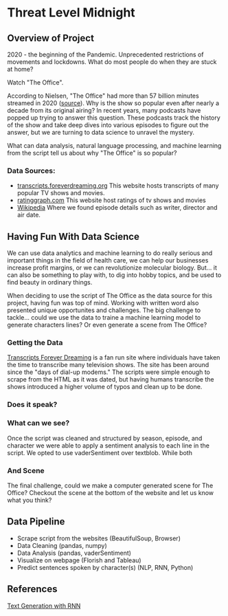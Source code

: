 
# Threat Level Midnight

## Overview of Project
2020 - the beginning of the Pandemic. Unprecedented restrictions of movements and lockdowns. What do most people do when they are stuck at home? 

Watch "The Office". 

According to Nielsen, "The Office" had more than 57 billion minutes streamed in 2020 ([source](https://www.nielsen.com/us/en/insights/article/2021/tops-of-2020-nielsen-streaming-unwrapped/)). Why is the show so popular even after nearly a decade from its original airing? In recent years, many podcasts have popped up trying to answer this question. These podcasts track the history of the show and take deep dives into various episodes to figure out the answer, but we are turning to data science to unravel the mystery.

What can data analysis, natural language processing, and machine learning from the script tell us about why "The Office" is so popular?

### Data Sources: 
- [transcripts.foreverdreaming.org](https://transcripts.foreverdreaming.org/viewtopic.php?f=574&t=25301&sid=55341a4d23dec85533d960b6ff9edc2a)
This website hosts transcripts of many popular TV shows and movies.
- [ratinggraph.com](https://www.ratingraph.com/tv-shows/the-office-ratings-17546/#episodes) This website host ratings of tv shows and movies 
- [Wikipedia](https://en.wikipedia.org/wiki/The_Office_(American_TV_series)) Where we found episode details such as writer, director and air date.

<!-- ### Questions to Answer:
1) Who are the characters of "The Office"?   
2) Which character had the most lines throughout the show?
3) What was each character's overall sentiment throughout the show?   
4) Can we generate text for one or more characters with NLP Machine Learning? -->

## Having Fun With Data Science 

We can use data analytics and machine learning to do really serious and important things in the field of health care, we can help our businesses increase profit margins, or we can revolutionize molecular biology. But... it can also be something to play with, to dig into hobby topics, and be used to find beauty in ordinary things. 

When deciding to use the script of The Office as the data source for this project, having fun was top of mind. Working with written word also presented unique opportunites and challenges. The big challenge to tackle... could we use the data to traine a machine learning model to generate characters lines? Or even generate a scene from The Office?

### Getting the Data
[Transcripts Forever Dreaming](https://transcripts.foreverdreaming.org/about/) is a fan run site where individuals have taken the time to transcribe many television shows. The site has been around since the "days of dial-up modems." The scripts were simple enough to scrape from the HTML as it was dated, but having humans transcribe the shows introduced a higher volume of typos and clean up to be done. 

### Does it speak?


### What can we see? 
Once the script was cleaned and structured by season, episode, and character we were able to apply a sentiment analysis to each line in the script. We opted to use vaderSentiment over textblob. While both 

### And Scene 
The final challenge, could we make a computer generated scene for The Office? Checkout the scene at the bottom of the website and let us know what you think?

## Data Pipeline
- Scrape script from the websites (BeautifulSoup, Browser)
- Data Cleaning (pandas, numpy)
- Data Analysis (pandas, vaderSentiment)
- Visualize on webpage (Florish and Tableau)
- Predict sentences spoken by character(s) (NLP, RNN, Python)



## References
[Text Generation with RNN](https://www.tensorflow.org/text/tutorials/text_generation)

